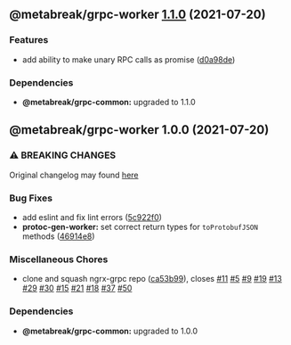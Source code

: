 ## @metabreak/grpc-worker [1.1.0](https://github.com/metabreak/grpc-lib/compare/@metabreak/grpc-worker@1.0.0...@metabreak/grpc-worker@1.1.0) (2021-07-20)

### Features

- add ability to make unary RPC calls as promise ([d0a98de](https://github.com/metabreak/grpc-lib/commit/d0a98de22376fef37071f875a657979dcef7ffc9))

### Dependencies

- **@metabreak/grpc-common:** upgraded to 1.1.0

## @metabreak/grpc-worker 1.0.0 (2021-07-20)

### ⚠ BREAKING CHANGES

Original changelog may found [here](https://github.com/ngx-grpc/ngx-grpc/blob/e95366c6f55eb12d721452c394a32298cbc9e32d/CHANGELOG.md)

### Bug Fixes

- add eslint and fix lint errors ([5c922f0](https://github.com/metabreak/grpc-lib/commit/5c922f0b89c3b74968f8c1547b26999bde4d6f62))
- **protoc-gen-worker:** set correct return types for `toProtobufJSON` methods ([46914e8](https://github.com/metabreak/grpc-lib/commit/46914e8465a55f7c9810f17736a99558f93dc4c1))

### Miscellaneous Chores

- clone and squash ngrx-grpc repo ([ca53b99](https://github.com/metabreak/grpc-lib/commit/ca53b99e8311c8f84ed09f2f2f304693aea371ad)), closes [#11](https://github.com/metabreak/grpc-lib/issues/11) [#5](https://github.com/metabreak/grpc-lib/issues/5) [#9](https://github.com/metabreak/grpc-lib/issues/9) [#19](https://github.com/metabreak/grpc-lib/issues/19) [#13](https://github.com/metabreak/grpc-lib/issues/13) [#29](https://github.com/metabreak/grpc-lib/issues/29) [#30](https://github.com/metabreak/grpc-lib/issues/30) [#15](https://github.com/metabreak/grpc-lib/issues/15) [#21](https://github.com/metabreak/grpc-lib/issues/21) [#18](https://github.com/metabreak/grpc-lib/issues/18) [#37](https://github.com/metabreak/grpc-lib/issues/37) [#50](https://github.com/metabreak/grpc-lib/issues/50)

### Dependencies

- **@metabreak/grpc-common:** upgraded to 1.0.0
